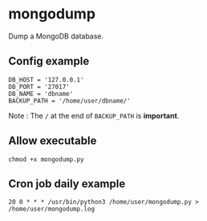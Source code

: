 # mongodump
Dump a MongoDB database.

## Config example
```
DB_HOST = '127.0.0.1'
DB_PORT = '27017'
DB_NAME = 'dbname'
BACKUP_PATH = '/home/user/dbname/'
```
Note : The `/` at the end of `BACKUP_PATH` is **important**.

## Allow executable
```
chmod +x mongodump.py
```

## Cron job daily example
```
20 0 * * * /usr/bin/python3 /home/user/mongodump.py > /home/user/mongodump.log
```
